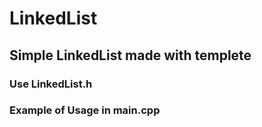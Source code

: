 # LinkedList
## Simple LinkedList made with templete
### Use LinkedList.h
### Example of Usage in main.cpp
